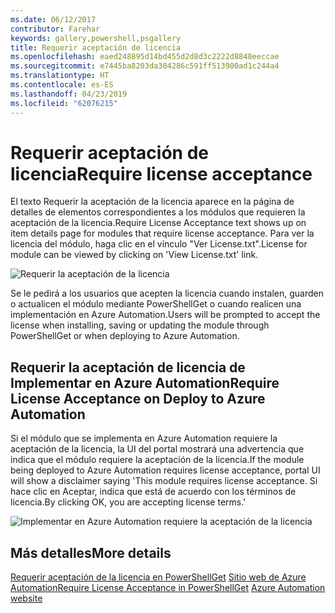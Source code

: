 ```yaml
---
ms.date: 06/12/2017
contributor: Farehar
keywords: gallery,powershell,psgallery
title: Requerir aceptación de licencia
ms.openlocfilehash: eaed248895d14bd455d2d8d3c2222d8848eeccae
ms.sourcegitcommit: e7445ba8203da304286c591ff513900ad1c244a4
ms.translationtype: HT
ms.contentlocale: es-ES
ms.lasthandoff: 04/23/2019
ms.locfileid: "62076215"
---
```

# <a name="require-license-acceptance"></a><span data-ttu-id="99b3b-103">Requerir aceptación de licencia</span><span class="sxs-lookup"><span data-stu-id="99b3b-103">Require license acceptance</span></span>

<span data-ttu-id="99b3b-104">El texto Requerir la aceptación de la licencia aparece en la página de detalles de elementos correspondientes a los módulos que requieren la aceptación de la licencia.</span><span class="sxs-lookup"><span data-stu-id="99b3b-104">Require License Acceptance text shows up on item details page for modules that require license acceptance.</span></span> <span data-ttu-id="99b3b-105">Para ver la licencia del módulo, haga clic en el vínculo "Ver License.txt".</span><span class="sxs-lookup"><span data-stu-id="99b3b-105">License for module can be viewed by clicking on 'View License.txt' link.</span></span>

![Requerir la aceptación de la licencia](../../Images/RequireLicenseAcceptance.png)

<span data-ttu-id="99b3b-107">Se le pedirá a los usuarios que acepten la licencia cuando instalen, guarden o actualicen el módulo mediante PowerShellGet o cuando realicen una implementación en Azure Automation.</span><span class="sxs-lookup"><span data-stu-id="99b3b-107">Users will be prompted to accept the license when installing, saving or updating the module through PowerShellGet or when deploying to Azure Automation.</span></span>

## <a name="require-license-acceptance-on-deploy-to-azure-automation"></a><span data-ttu-id="99b3b-108">Requerir la aceptación de licencia de Implementar en Azure Automation</span><span class="sxs-lookup"><span data-stu-id="99b3b-108">Require License Acceptance on Deploy to Azure Automation</span></span>

<span data-ttu-id="99b3b-109">Si el módulo que se implementa en Azure Automation requiere la aceptación de la licencia, la UI del portal mostrará una advertencia que indica que el módulo requiere la aceptación de la licencia.</span><span class="sxs-lookup"><span data-stu-id="99b3b-109">If the module being deployed to Azure Automation requires license acceptance, portal UI will show a disclaimer saying 'This module requires license acceptance.</span></span> <span data-ttu-id="99b3b-110">Si hace clic en Aceptar, indica que está de acuerdo con los términos de licencia.</span><span class="sxs-lookup"><span data-stu-id="99b3b-110">By clicking OK, you are accepting license terms.'</span></span>

![Implementar en Azure Automation requiere la aceptación de la licencia](../../Images/DeployToAzureAutomationRequireLicenseAcceptanceDisclaimer.png)

## <a name="more-details"></a><span data-ttu-id="99b3b-112">Más detalles</span><span class="sxs-lookup"><span data-stu-id="99b3b-112">More details</span></span>

<span data-ttu-id="99b3b-113">[Requerir aceptación de la licencia en PowerShellGet](../../concepts/module-license-acceptance.md)
[Sitio web de Azure Automation](/azure/automation)</span><span class="sxs-lookup"><span data-stu-id="99b3b-113">[Require License Acceptance in PowerShellGet](../../concepts/module-license-acceptance.md)
[Azure Automation website](/azure/automation)</span></span>
